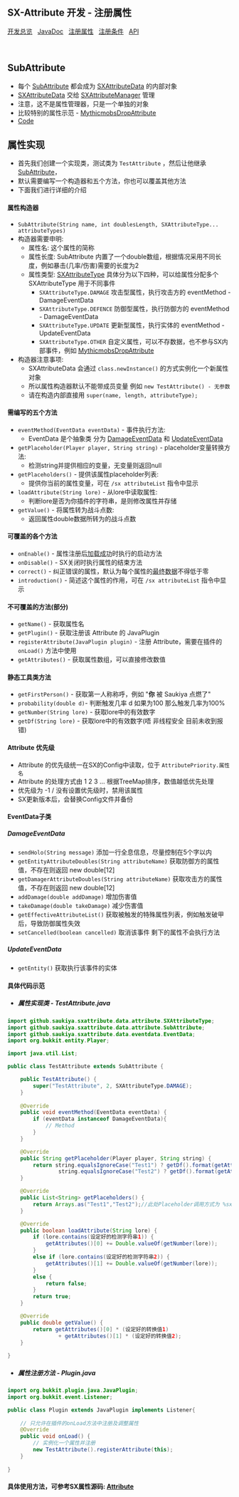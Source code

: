 ## SX-Attribute 开发 - 注册属性

 [开发总览](./overview.md)&nbsp;&nbsp;
 [JavaDoc](https://saukiya.github.io/SX-Attribute/javadoc/index.html)&nbsp;&nbsp; 
 [注册属性](./attribute.md)&nbsp;&nbsp; 
 [注册条件](./condition.md)&nbsp;&nbsp; 
 [API](https://saukiya.github.io/SX-Attribute/javadoc/github/saukiya/sxattribute/api/SXAttributeAPI.html)

<br>

SubAttribute
--

* 每个 [SubAttribute](https://saukiya.github.io/SX-Attribute/javadoc/github/saukiya/sxattribute/data/attribute/SubAttribute.html) 都会成为 [SXAttributeData](https://saukiya.github.io/SX-Attribute/javadoc/github/saukiya/sxattribute/data/attribute/SXAttributeData.html) 的内部对象
* [SXAttributeData](https://saukiya.github.io/SX-Attribute/javadoc/github/saukiya/sxattribute/data/attribute/SXAttributeData.html) 交给 [SXAttributeManager](https://github.com/Saukiya/SX-Attribute/blob/master/src/main/java/github/saukiya/sxattribute/data/attribute/SXAttributeManager.java) 管理
* 注意，这不是属性管理器，只是一个单独的对象
* 比较特别的属性示范 - [MythicmobsDropAttribute](https://github.com/Saukiya/SX-Attribute/blob/master/src/main/java/github/saukiya/sxattribute/data/attribute/sub/other/MythicmobsDropAttribute.java)
* [Code](https://github.com/Saukiya/SX-Attribute/tree/master/src/main/java/github/saukiya/sxattribute/data/attribute)

属性实现
--

* 首先我们创建一个实现类，测试类为 `TestAttribute` ，然后让他继承 [SubAttribute](https://saukiya.github.io/SX-Attribute/javadoc/github/saukiya/sxattribute/data/attribute/SubAttribute.html)，
* 默认需要编写一个构造器和五个方法，你也可以覆盖其他方法
* 下面我们进行详细的介绍

#### 属性构造器

* `SubAttribute(String name, int doublesLength, SXAttributeType... attributeTypes)`
* 构造器需要申明:
  * 属性名: 这个属性的简称
  * 属性长度: SubAttribute 内置了一个double数组，根据情况采用不同长度，例如暴击(几率/伤害)需要的长度为2
  * 属性类型: [SXAttributeType](https://saukiya.github.io/SX-Attribute/javadoc/github/saukiya/sxattribute/data/attribute/SXAttributeType.html) 具体分为以下四种，可以给属性分配多个 SXAttributeType 用于不同事件
    * `SXAttributeType.DAMAGE` 攻击型属性，执行攻击方的 eventMethod - DamageEventData
    * `SXAttributeType.DEFENCE` 防御型属性，执行防御方的 eventMethod - DamageEventData
    * `SXAttributeType.UPDATE` 更新型属性，执行实体的 eventMethod - UpdateEventData
    * `SXAttributeType.OTHER` 自定义属性，可以不存数据，也不参与SX内部事件，例如 <abbr title="一个内部控制 Mythicmobs 掉落的特殊属性">[MythicmobsDropAttribute](https://github.com/Saukiya/SX-Attribute/blob/master/src/main/java/github/saukiya/sxattribute/data/attribute/sub/other/MythicmobsDropAttribute.java)</abbr>
* 构造器注意事项:
  * SXAttributeData 会通过 `class.newInstance()` 的方式实例化一个新属性对象
  * 所以属性构造器默认不能带成员变量 例如 `new TestAttribute() - 无参数`
  * 请在构造内部直接用 `super(name, length, attributeType);`

#### 需编写的五个方法

* `eventMethod(EventData eventData)` - 事件执行方法:
  * EventData 是个抽象类 分为 <a href="#damageeventdata">DamageEventData</a> 和 <a href="#updateeventdata">UpdateEventData</a>
* `getPlaceholder(Player player, String string)` - placeholder变量转换方法:
  * 检测string并提供相应的变量，无变量则返回null
* `getPlaceholders()` - 提供该属性placeholder列表:
  * 提供你当前的属性变量，可在 `/sx attributeList` 指令中显示
* `loadAttribute(String lore)` - 从lore中读取属性:
  * 判断lore是否为你插件的字符串，是则修改属性并存储
* `getValue()` - 将属性转为战斗点数:
  * 返回属性double数据所转为的战斗点数
  
#### 可覆盖的各个方法

* `onEnable()` - 属性注册后<abbr title="代表属性有优先级，并且没被其他属性覆盖">加载成功</abbr>时执行的启动方法
* `onDisable()` - SX关闭时执行属性的结束方法
* `correct()` - 纠正错误的属性，默认为每个属性的<abbr title="代表集合了装备、手持、自定义槽、RPGInventory(如果开启)、API的数据">最终数据</abbr>不得低于零
* `introduction()` - 简述这个属性的作用，可在 `/sx attributeList` 指令中显示

#### 不可覆盖的方法(部分)

* `getName()` - 获取属性名
* `getPlugin()` - 获取注册该 Attribute 的 JavaPlugin
* `registerAttribute(JavaPlugin plugin)` - 注册 Attribute，需要在插件的 `onLoad()` 方法中使用
* `getAttributes()` - 获取属性数组，可以直接修改数值

#### 静态工具类方法

* `getFirstPerson()` - 获取第一人称称呼，例如 "**你** 被 Saukiya 点燃了"
* `probability(double d)`- 判断触发几率 d 如果为100 那么触发几率为100%
* `getNumber(String lore)` - 获取lore中的有效数字
* `getDf(String lore)` - 获取lore中的有效数字(唔 非线程安全 目前未收到报错)

#### Attribute 优先级

* Attribute 的优先级统一在SX的Config中读取，位于 `AttributePriority.属性名`
* Attribute 的处理方式由 1 2 3 ... 根据TreeMap排序，数值越低优先处理
* 优先级为 -1 / 没有设置优先级时，禁用该属性
* SX更新版本后，会替换Config文件并备份

#### EventData子类

<a name="damageeventdata"></a>
##### *DamageEventData*

* `sendHolo(String message)` 添加一行全息信息，尽量控制在5个字以内
* `getEntityAttributeDoubles(String attributeName)` 获取防御方的属性值，不存在则返回 new double[12]
* `getDamagerAttributeDoubles(String attributeName)` 获取攻击方的属性值，不存在则返回 new double[12]
* `addDamage(double addDamage)` 增加伤害值
* `takeDamage(double takeDamage)` 减少伤害值
* `getEffectiveAttributeList()` 获取被触发的特殊属性列表，例如触发破甲后，导致防御属性失效
* `setCancelled(boolean cancelled)` 取消该事件 剩下的属性不会执行方法

<a name="updateeventdata"></a>
##### *UpdateEventData*

* `getEntity()` 获取执行该事件的实体


#### 具体代码示范
* ##### 属性实现类 - TestAttribute.java

```java
import github.saukiya.sxattribute.data.attribute.SXAttributeType;
import github.saukiya.sxattribute.data.attribute.SubAttribute;
import github.saukiya.sxattribute.data.eventdata.EventData;
import org.bukkit.entity.Player;

import java.util.List;

public class TestAttribute extends SubAttribute {

    public TestAttribute() {
        super("TestAttribute", 2, SXAttributeType.DAMAGE);
    }
    
    @Override
    public void eventMethod(EventData eventData) {
        if (eventData instanceof DamageEventData){
            // Method
        }
    }

    @Override
    public String getPlaceholder(Player player, String string) {
        return string.equalsIgnoreCase("Test1") ? getDf().format(getAttributes()[0]) : 
                string.equalsIgnoreCase("Test2") ? getDf().format(getAttributes()[1]) : null;
    }

    @Override
    public List<String> getPlaceholders() {
        return Arrays.as("Test1","Test2");//此处Placeholder调用方式为 %sx_Test1% %sx_Test2%
    }

    @Override
    public boolean loadAttribute(String lore) {
        if (lore.contains(设定好的检测字符串1)) {
            getAttributes()[0] += Double.valueOf(getNumber(lore));
        }
        else if (lore.contains(设定好的检测字符串2)) {
            getAttributes()[1] += Double.valueOf(getNumber(lore));
        }
        else {
            return false;
        }
        return true;
    }

    @Override
    public double getValue() {
        return getAttributes()[0] * (设定好的转换值1)
                + getAttributes()[1] * (设定好的转换值2);
    }
    
}
```

* ##### 属性注册方法 - Plugin.java 

```java
import org.bukkit.plugin.java.JavaPlugin;
import org.bukkit.event.Listener;

public class Plugin extends JavaPlugin implements Listener{
    
    // 只允许在插件的onLoad方法中注册及调整属性
    @Override
    public void onLoad() {
        // 实例化一个属性并注册
        new TestAttribute().registerAttribute(this);
    }
    
}
```


#### 具体使用方法，可参考SX属性源码:   [Attribute](https://github.com/Saukiya/SX-Attribute/tree/master/src/main/java/github/saukiya/sxattribute/data/attribute)

<br>